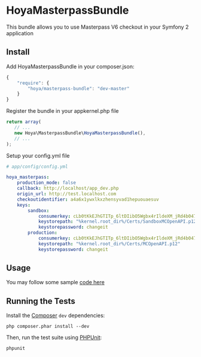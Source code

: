 HoyaMasterpassBundle
================
This bundle allows you to use Masterpass V6 checkout in your Symfony 2 application

Install
-------
Add HoyaMasterpassBundle in your composer.json:

```js
{
    "require": {
        "hoya/masterpass-bundle": "dev-master"
    }
}
```

Register the bundle in your appkernel.php file

```js
return array(
   // ...
   new Hoya\MasterpassBundle\HoyaMasterpassBundle(),
   // ...
);
```

Setup your config.yml file

```yml
# app/config/config.yml

hoya_masterpass:
    production_mode: false
    callback: http://localhost/app_dev.php
    origin_url: http://test.localhost.com
    checkoutidentifier: a4a6x1ywxlkxzhensyvad1hepuouaesuv
    keys:
        sandbox:
            consumerkey: cLb0tKkEJhGTITp_6ltDIibO5Wgbx4rIldeXM_jRd4b0476c!414f4859446c4a366c726a327474695545332b353049303d
            keystorepath: "%kernel.root_dir%/Certs/SandboxMCOpenAPI.p12"
            keystorepassword: changeit
        production:
            consumerkey: cLb0tKkEJhGTITp_6ltDIibO5Wgbx4rIldeXM_jRd4b0476c!414f4859446c4a366c726a327474695545332b353049303d
            keystorepath: "%kernel.root_dir%/Certs/MCOpenAPI.p12"
            keystorepassword: changeit

```
Usage
-----
You may follow some sample [code here](https://github.com/marcoshoya/MasterpassBundle/blob/master/Controller/MasterpassController.php)

Running the Tests
-----------------

Install the [Composer](http://getcomposer.org/) `dev` dependencies:

    php composer.phar install --dev

Then, run the test suite using
[PHPUnit](https://github.com/sebastianbergmann/phpunit/):

    phpunit

